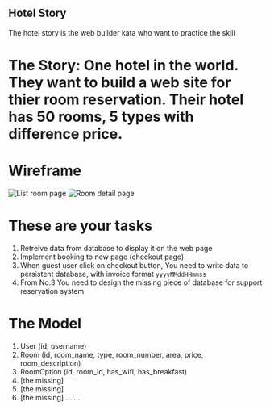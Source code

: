 ## Hotel Story
The hotel story is the web builder kata who want to practice the skill


#  The Story: One hotel in the world. They want to build a web site for thier room reservation. Their hotel has 50 rooms, 5 types with difference price.

# Wireframe

![List room page](https://github.com/kasidesh/hotelstory/blob/master/hotelstory.png?raw=true)
![Room detail page](https://github.com/kasidesh/hotelstory/blob/master/detail.png?raw=true)

# These are your tasks
1. Retreive data from database to display it on the web page
2. Implement booking to new page (checkout page)
3. When guest user click on checkout button, You need to write data to persistent database, with invoice format `yyyyMMddHHmmss`
4. From No.3 You need to design the missing piece of database for support reservation system


# The Model
1. User (id, username)
2. Room (id, room_name, type, room_number, area, price, room_description)
3. RoomOption (id, room_id, has_wifi, has_breakfast)
4. [the missing]
5. [the missing]
6. [the missing]
...
...

